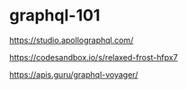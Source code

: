 # graphql-101
https://studio.apollographql.com/


https://codesandbox.io/s/relaxed-frost-hfpx7

https://apis.guru/graphql-voyager/

